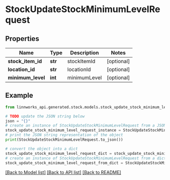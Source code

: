 # StockUpdateStockMinimumLevelRequest


## Properties

Name | Type | Description | Notes
------------ | ------------- | ------------- | -------------
**stock_item_id** | **str** | stockItemId | [optional] 
**location_id** | **str** | locationId | [optional] 
**minimum_level** | **int** | minimumLevel | [optional] 

## Example

```python
from linnworks_api.generated.stock.models.stock_update_stock_minimum_level_request import StockUpdateStockMinimumLevelRequest

# TODO update the JSON string below
json = "{}"
# create an instance of StockUpdateStockMinimumLevelRequest from a JSON string
stock_update_stock_minimum_level_request_instance = StockUpdateStockMinimumLevelRequest.from_json(json)
# print the JSON string representation of the object
print(StockUpdateStockMinimumLevelRequest.to_json())

# convert the object into a dict
stock_update_stock_minimum_level_request_dict = stock_update_stock_minimum_level_request_instance.to_dict()
# create an instance of StockUpdateStockMinimumLevelRequest from a dict
stock_update_stock_minimum_level_request_from_dict = StockUpdateStockMinimumLevelRequest.from_dict(stock_update_stock_minimum_level_request_dict)
```
[[Back to Model list]](../README.md#documentation-for-models) [[Back to API list]](../README.md#documentation-for-api-endpoints) [[Back to README]](../README.md)


